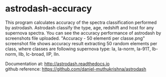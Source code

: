 # astrodash-accuracy

This program calculates accuracy of the spectra classification performed by astrodash.
Astrodash classify the type, age, redshift and host for any supernova spectra.
You can see the accuracy performance of astrodash by screenshots file uploaded.
"Accuracy - 50 elementi per classe.png" screenshot file shows accuracy result extracting 50 random elements per class,
where classes are following supernova type: Ia, Ia-norm, Ia-91T, Ib-norm, IIb, Ic-broad, IIP, IIn.

Documentation at: http://astrodash.readthedocs.io  
github reference: https://github.com/daniel-muthukrishna/astrodash
